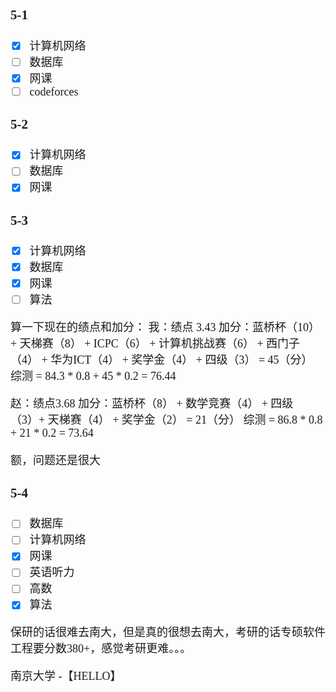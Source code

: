 <font face="楷体" size=4>

### 5-1
- [x] 计算机网络
- [ ] 数据库
- [x] 网课
- [ ] codeforces

### 5-2
- [x] 计算机网络
- [ ] 数据库
- [x] 网课

### 5-3
- [x] 计算机网络
- [x] 数据库
- [x] 网课
- [ ] 算法

算一下现在的绩点和加分：
我：绩点 3.43
加分：蓝桥杯（10） + 天梯赛（8） + ICPC（6） + 计算机挑战赛（6） + 西门子（4） + 华为ICT（4） + 奖学金（4） + 四级（3） = 45（分）
综测 = 84.3 * 0.8 + 45 * 0.2 = 76.44

赵：绩点3.68
加分：蓝桥杯（8） + 数学竞赛（4） + 四级（3）+ 天梯赛（4） + 奖学金（2） = 21（分）
综测 = 86.8 * 0.8 + 21 * 0.2 = 73.64

额，问题还是很大

### 5-4
- [ ] 数据库
- [ ] 计算机网络
- [x] 网课
- [ ] 英语听力
- [ ] 高数
- [x] 算法

保研的话很难去南大，但是真的很想去南大，考研的话专硕软件工程要分数380+，感觉考研更难。。。

南京大学 -【HELLO】
